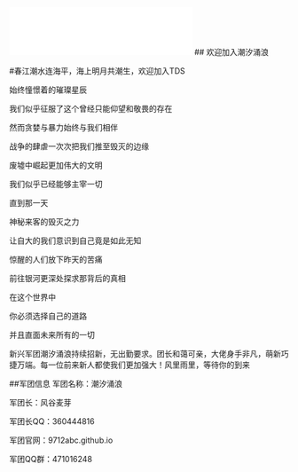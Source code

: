<iframe frameborder="no" border="0" marginwidth="0" marginheight="0" width=330 height=86 src="//music.163.com/outchain/player?type=2&id=1466696222&auto=1&height=66"></iframe>
## 欢迎加入潮汐涌浪

#春江潮水连海平，海上明月共潮生，欢迎加入TDS

始终憧憬着的璀璨星辰

我们似乎征服了这个曾经只能仰望和敬畏的存在

然而贪婪与暴力始终与我们相伴

战争的肆虐一次次把我们推至毁灭的边缘

废墟中崛起更加伟大的文明

我们似乎已经能够主宰一切

直到那一天

神秘来客的毁灭之力

让自大的我们意识到自己竟是如此无知

惊醒的人们放下昨天的苦痛

前往银河更深处探求那背后的真相

在这个世界中

你必须选择自己的道路

并且直面未来所有的一切

新兴军团潮汐涌浪持续招新，无出勤要求。团长和蔼可亲，大佬身手非凡，萌新巧捷万端。每一位前来新人都使我们更加强大！风里雨里，等待你的到来

##军团信息
军团名称：潮汐涌浪

军团长：风谷麦芽

军团长QQ：360444816

军团官网：9712abc.github.io

军团QQ群：471016248


